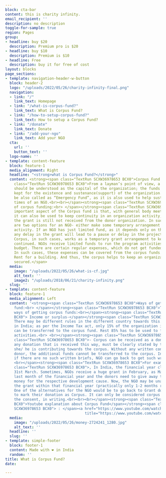```yaml
---
block: cta-bar
content: this is charity infinity.
email_recipient: ''
description: no description
toggle-for-sample: true
region: Pages
group:
- headline: buy $20
  description: Premium pro is $20
- headline: buy $10
  description: Premium is $10
- headline: Free
  description: buy it for free of cost
layout: blocks
page_sections:
- template: navigation-header-w-button
  block: header-2
  logo: "/uploads/2022/05/26/charity-infinity-final.png"
  navigation:
  - link: "/"
    link_text: Homepage
  - link: "/what-is-corpus-fund?"
    link_text: What is Corpus Fund?
  - link: "/how-to-setup-corpus-fund?"
    link_text: How to setup a Corpus Fund?
  - link: "/donate"
    link_text: Donate
  - link: "/add-your-ngo"
    link_text: Add your NGO
  cta:
    url: ''
    button_text: ''
  logo-name: ''
- template: content-feature
  block: feature-1
  media_alignment: Right
  headline: "<strong>what is Corpus Fund?</strong>"
  content: <strong><span class="TextRun SCXW36978653 BCX0">Corpus Fund:<br> </span></strong><span
    class="TextRun SCXW36978653 BCX0">From a layman’s point of view, a corpus fund
    should be understood as the capital of the organization; the funds generated and
    kept for the existence and sustenance(support) of the organization. It can simply
    be also called as “Emergency Fund”, as it is also used to help sustain the difficult
    times of an NGO.<br><br></span><strong><span class="TextRun SCXW36978653 BCX0">Need
    of corpus funding:<br> </span></strong><span class="TextRun SCXW36978653 BCX0">An
    important aspect of the Corpus fund is that, with general body meeting approval,
    it can also be used to keep continuity in an organization activity, say, when
    the grant is still not received from the donor organization. In such cases, there
    are two options for an NGO- either make some temporary arrangement or delay the
    activity. If an NGO has just limited fund, as it depends only on the foreign grant,
    any delay in the grant will lead to a pause or delay in the project activity.
    Corpus, in such cases, works as a temporary grant arrangement to keep the activity
    continued. NGOs receive limited funds to run the program activities as the approved
    budget. There are certain regular expenses, which do not get funded through this.
    In such cases, these expenses can be covered from the corpus funds. For example-
    Rent for a building. And thus, the corpus helps to keep an organization financially
    secured.</span>
  media:
    image: "/uploads/2022/05/26/what-is-cf.jpg"
    alt_text: ''
    image2: "/uploads/2018/06/21/charity-infinity.png"
  slug: ''
- template: content-feature
  block: feature-1
  media_alignment: Left
  content: '<strong><span class="TextRun SCXW36978653 BCX0">Ways of getting corpus
    fund:<br> </span></strong><span class="TextRun SCXW36978653 BCX0">There are two
    ways of getting corpus funds:<br></span><strong><span class="TextRun SCXW36978653
    BCX0"> Income or surplus-</span></strong><span class="TextRun SCXW36978653 BCX0">
    There may be different rules in the different country towards this. For example,
    in India; as per the Income Tax act, only 15% of the organization income or surplus
    can be transferred to the corpus fund. Rest 85% has to be used to fund program
    activities.<br> <br></span><strong><span class="TextRun SCXW36978653 BCX0">Donations</span></strong><span
    class="TextRun SCXW36978653 BCX0">- Corpus can be received as a donation. But,
    any donation that is received this way, must be clearly stated by the donor that
    she/ he is contributing towards the corpus. Without any written consent from the
    donor, the additional funds cannot be transferred to the corpus. In case of donation,
    if there are no such written briefs, NGO can go back to get such written consent.<br>
    <br></span><strong><span class="TextRun SCXW36978653 BCX0">For example</span></strong><span
    class="TextRun SCXW36978653 BCX0">, In India, the financial year closing is on
    31st March. Sometimes, NGOs receive a huge grant in February, as March is the
    last month of the financial year and the donors need to give away the sanctioned/pledged
    money for the respective development cause. Now, the NGO may be unable to utilize
    the grant within that financial year (practically only 1-2 months remaining).
    One of the alternatives for the NGO would be to go back to Grant donor requesting
    to mark their donation as Corpus. It can only be considered corpus after receiving
    the consent, in writing.<br><br><br></span><strong><span class="TextRun SCXW36978653
    BCX0">Youtube explanation about Corpus Fund</span></strong><span class="TextRun
    SCXW36978653 BCX0"> : </span><a href="https://www.youtube.com/watch?v=iLutkCwxyIs"
                                    title="https://www.youtube.com/watch?v=iLutkCwxyIs"><button style="background-color:lightblue; padding:5px;">Watch now</button></a>'
  media:
    image: "/uploads/2022/05/26/money-2724241_1280.jpg"
    alt_text: ''
  headline: ''
  slug: ''
- template: simple-footer
  block: footer-1
  content: Made with ❤︎ in India
  random: ''
title: What is Corpus Fund?
date: 

---
```

